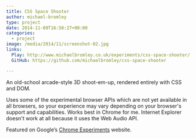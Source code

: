 ```yaml
---
title: CSS Space Shooter
author: michael-bromley
type: project
date: 2014-11-09T16:58:27+00:00
categories:
  - project
image: /media/2014/11/screenshot-02.jpg
links: 
  Play: http://www.michaelbromley.co.uk/experiments/css-space-shooter/
  GitHub: https://github.com/michaelbromley/css-space-shooter

---
```

An old-school arcade-style 3D shoot-em-up, rendered entirely with CSS and DOM.

Uses some of the experimental browser APIs which are not yet available in all browsers, so your experience may vary depending on your browser's support and capabilities. Works best in Chrome for me. Internet Explorer doesn't work at all because it uses the Web Audio API.

Featured on Google’s [Chrome Experiments](https://www.chromeexperiments.com/experiment/css-space-shooter) website.
